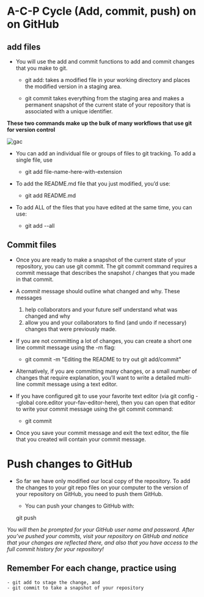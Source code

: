 # A-C-P Cycle (Add, commit, push) on on GitHub


## add files
* You will use the add and commit functions to add and commit changes that you make to git.

    - git add: takes a modified file in your working directory and places the modified version in a staging area.

    - git commit takes everything from the staging area and makes a permanent snapshot of the current state of your repository that is associated with a unique identifier.
    
**These two commands make up the bulk of many workflows that use git for version control**


![gac](https://www.earthdatascience.org/images/earth-analytics/git-version-control/git-add-commit.png)

* You can add an individual file or groups of files to git tracking. To add a single file, use

    - git add file-name-here-with-extension

* To add the README.md file that you just modified, you’d use:

    - git add README.md

* To add ALL of the files that you have edited at the same time, you can use:

    - git add --all

## Commit files
* Once you are ready to make a snapshot of the current state of your repository, you can use git commit. The git commit command requires a commit message that describes the snapshot / changes that you made in that commit.

* A *commit* message should outline what changed and why. These messages

    1. help collaborators and your future self understand what was changed and why 
    2. allow you and your collaborators to find (and undo if necessary) changes that were previously made.

* If you are not committing a lot of changes, you can create a short one line commit message using the -m flag: 
    - git commit -m "Editing the README to try out git add/commit"

* Alternatively, if you are committing many changes, or a small number of changes that require explanation, you’ll want to write a detailed multi-line commit message using a text editor.

* If you have configured git to use your favorite text editor (via git config --global core.editor your-fav-editor-here), then you can open that editor to write your commit message using the git commit command:

    - git commit

* Once you save your commit message and exit the text editor, the file that you created will contain your commit message.

# Push changes to GitHub

* So far we have only modified our local copy of the repository. To add the changes to your git repo files on your computer to the version of your repository on GitHub, you need to push them GitHub.

    - You can push your changes to GitHub with:

    git push

*You will then be prompted for your GitHub user name and password. After you’ve pushed your commits, visit your repository on GitHub and notice that your changes are reflected there, and also that you have access to the full commit history for your repository!*

## Remember For each change, practice using

    - git add to stage the change, and
    - git commit to take a snapshot of your repository

